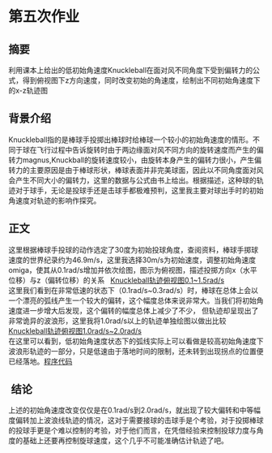 # 第五次作业
## 摘要  
利用课本上给出的低初始角速度Knuckleball在面对风不同角度下受到偏转力的公式，得到俯视图下z方向速度，同时改变初始的角速度，绘制出不同初始角速度下的x-z轨迹图
## 背景介绍
Knuckleball指的是棒球手投掷出棒球时给棒球一个较小的初始角速度的情形。不同于球在飞行过程中告诉旋转时由于两边缘面对风不同方向的旋转速度而产生的偏转力magnus,Knuckball的旋转速度较小，由旋转本身产生的偏转力很小，产生偏转力的主要原因是由于棒球形状，棒球表面并非完美球面，因此以不同角度面对风会产生不同大小的偏转力，这里的数据与公式由书上给出。根据描述，这种球的轨迹对于球手，无论是投球手还是击球手都极难预判，这里我主要对球出手时的初始角速度对轨迹的影响作探究。
## 正文
这里根据棒球手投球的动作选定了30度为初始投球角度，查阅资料，棒球手掷球速度的世界纪录约为46.9m/s，这里我选择30m/s为初始速度，调整初始角速度omiga，使其从0.1rad/s增加并依次绘图，图示为俯视图，描述投掷方向x（水平位移）与z（偏转位移）的关系  
[Knuckleball轨迹俯视图0.1~1.5rad/s](https://github.com/KKllc/computationalphysics_N2015301020021/pull/3/commits/0ed5c17567a5e0ed2b7ac8ac5b5a3e6af8ecbc22)   
这里我们看到在非常低速的状态下（0.1rad/s~0.3rad/s）时，棒球在总体上会以一个漂亮的弧线产生一个较大的偏转，这个幅度总体来说非常大。当我们将初始角速度进一步增大后发现，这个偏转的幅度总体上减少了不少， 但轨迹却呈现出了非常诡异的波浪形，这里我将1.0rad/s以上的轨迹单独绘图以做出比较[Knuckleball轨迹俯视图1.0rad/s~2.0rad/s](https://github.com/KKllc/computationalphysics_N2015301020021/pull/4/files)  
在这里可以看到，低初始角速度状态下的弧线实际上可以看做是较高初始角速度下波浪形轨迹的一部分，只是低速由于落地时间的限制，还未转到出现拐点的位置便已经落地。[程序代码](https://github.com/KKllc/computationalphysics_N2015301020021/blob/master/baseball.py)
##  结论
上述的初始角速度改变仅仅是在0.1rad/s到2.0rad/s，就出现了较大偏转和中等幅度偏转加上波浪线轨迹的情况，这对于需要接球的击球手是个考验，对于投掷棒球的投球手更是个难以控制的考验，对于他们而言，在凭借经验来控制投球力度与角度的基础上还要再控制旋球速度，这个几乎不可能准确估计轨迹了吧。


